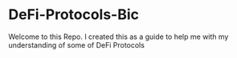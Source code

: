 # DeFi-Protocols-Bic

Welcome to this Repo. I created this as a guide to help me with my understanding of some of DeFi Protocols


